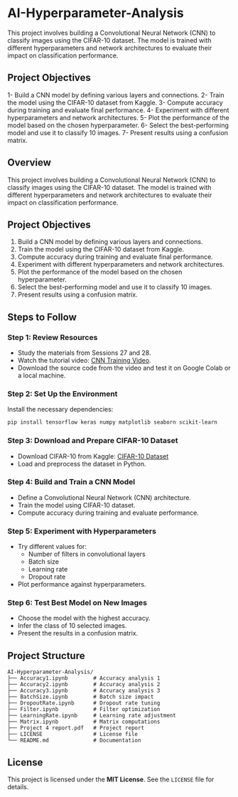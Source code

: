 # AI-Hyperparameter-Analysis
This project involves building a Convolutional Neural Network (CNN) to classify images using the CIFAR-10 dataset. The model is trained with different hyperparameters and network architectures to evaluate their impact on classification performance.

## Project Objectives

1- Build a CNN model by defining various layers and connections.
2- Train the model using the CIFAR-10 dataset from Kaggle.
3- Compute accuracy during training and evaluate final performance.
4- Experiment with different hyperparameters and network architectures.
5- Plot the performance of the model based on the chosen hyperparameter.
6- Select the best-performing model and use it to classify 10 images.
7- Present results using a confusion matrix.


## Overview
This project involves building a Convolutional Neural Network (CNN) to classify images using the CIFAR-10 dataset. The model is trained with different hyperparameters and network architectures to evaluate their impact on classification performance.

## Project Objectives
1. Build a CNN model by defining various layers and connections.
2. Train the model using the CIFAR-10 dataset from Kaggle.
3. Compute accuracy during training and evaluate final performance.
4. Experiment with different hyperparameters and network architectures.
5. Plot the performance of the model based on the chosen hyperparameter.
6. Select the best-performing model and use it to classify 10 images.
7. Present results using a confusion matrix.

## Steps to Follow
### Step 1: Review Resources
- Study the materials from Sessions 27 and 28.
- Watch the tutorial video: [CNN Training Video](https://youtu.be/J1jhfAw5Uvo).
- Download the source code from the video and test it on Google Colab or a local machine.

### Step 2: Set Up the Environment
Install the necessary dependencies:
```bash
pip install tensorflow keras numpy matplotlib seaborn scikit-learn
```

### Step 3: Download and Prepare CIFAR-10 Dataset
- Download CIFAR-10 from Kaggle: [CIFAR-10 Dataset](https://www.kaggle.com/c/cifar-10/)
- Load and preprocess the dataset in Python.

### Step 4: Build and Train a CNN Model
- Define a Convolutional Neural Network (CNN) architecture.
- Train the model using CIFAR-10 dataset.
- Compute accuracy during training and evaluate performance.

### Step 5: Experiment with Hyperparameters
- Try different values for:
  - Number of filters in convolutional layers
  - Batch size
  - Learning rate
  - Dropout rate
- Plot performance against hyperparameters.

### Step 6: Test Best Model on New Images
- Choose the model with the highest accuracy.
- Infer the class of 10 selected images.
- Present the results in a confusion matrix.

## Project Structure
```
AI-Hyperparameter-Analysis/
├── Accuracy1.ipynb        # Accuracy analysis 1
├── Accuracy2.ipynb        # Accuracy analysis 2
├── Accuracy3.ipynb        # Accuracy analysis 3
├── BatchSize.ipynb        # Batch size impact
├── DropoutRate.ipynb      # Dropout rate tuning
├── Filter.ipynb           # Filter optimization
├── LearningRate.ipynb     # Learning rate adjustment
├── Matrix.ipynb           # Matrix computations
├── Project 4 report.pdf   # Project report
├── LICENSE                # License file
└── README.md              # Documentation
```

## License
This project is licensed under the **MIT License**. See the `LICENSE` file for details.

